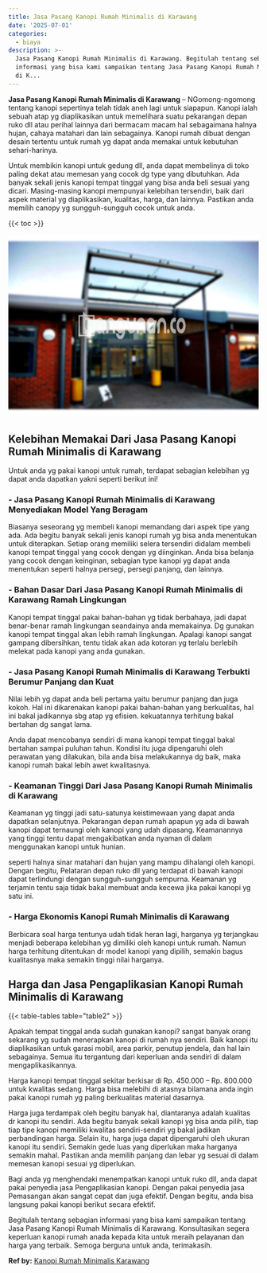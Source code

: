 ```yaml
---
title: Jasa Pasang Kanopi Rumah Minimalis di Karawang
date: '2025-07-01'
categories:
  - biaya
description: >-
  Jasa Pasang Kanopi Rumah Minimalis di Karawang. Begitulah tentang sebagian
  informasi yang bisa kami sampaikan tentang Jasa Pasang Kanopi Rumah Minimalis
  di K...
---
```


**Jasa Pasang Kanopi Rumah Minimalis di Karawang** – NGomong-ngomong tentang kanopi sepertinya telah tidak aneh lagi untuk siapapun. Kanopi ialah sebuah atap yg diaplikasikan untuk memelihara suatu pekarangan depan ruko dll atau perihal lainnya dari bermacam macam hal sebagaimana halnya hujan, cahaya matahari dan lain sebagainya. Kanopi rumah dibuat dengan desain tertentu untuk rumah yg dapat anda memakai untuk kebutuhan sehari-harinya.

Untuk membikin kanopi untuk gedung dll, anda dapat membelinya di toko paling dekat atau memesan yang cocok dg type yang dibutuhkan. Ada banyak sekali jenis kanopi tempat tinggal yang bisa anda beli sesuai yang dicari. Masing-masing kanopi mempunyai kelebihan tersendiri, baik dari aspek material yg diaplikasikan, kualitas, harga, dan lainnya. Pastikan anda memilih canopy yg sungguh-sungguh cocok untuk anda.

{{< toc >}}

![Jasa Pasang Kanopi Rumah Minimalis di Karawang](/images/harga-kanopi-minimalis-39.png)

## Kelebihan Memakai Dari Jasa Pasang Kanopi Rumah Minimalis di Karawang

Untuk anda yg pakai kanopi untuk rumah, terdapat sebagian kelebihan yg dapat anda dapatkan yakni seperti berikut ini!

### \- Jasa Pasang Kanopi Rumah Minimalis di Karawang Menyediakan Model Yang Beragam

Biasanya seseorang yg membeli kanopi memandang dari aspek tipe yang ada. Ada begitu banyak sekali jenis kanopi rumah yg bisa anda menentukan untuk diterapkan. Setiap orang memiliki selera tersendiri didalam membeli kanopi tempat tinggal yang cocok dengan yg diinginkan. Anda bisa belanja yang cocok dengan keinginan, sebagian type kanopi yg dapat anda menentukan seperti halnya persegi, persegi panjang, dan lainnya.

### \- Bahan Dasar Dari Jasa Pasang Kanopi Rumah Minimalis di Karawang Ramah Lingkungan

Kanopi tempat tinggal pakai bahan-bahan yg tidak berbahaya, jadi dapat benar-benar ramah lingkungan seandainya anda memakainya. Dg gunakan kanopi tempat tinggal akan lebih ramah lingkungan. Apalagi kanopi sangat gampang dibersihkan, tentu tidak akan ada kotoran yg terlalu berlebih melekat pada kanopi yang anda gunakan.

### \- Jasa Pasang Kanopi Rumah Minimalis di Karawang Terbukti Berumur Panjang dan Kuat

Nilai lebih yg dapat anda beli pertama yaitu berumur panjang dan juga kokoh. Hal ini dikarenakan kanopi pakai bahan-bahan yang berkualitas, hal ini bakal jadikannya sbg atap yg efisien. kekuatannya terhitung bakal bertahan dg sangat lama.

Anda dapat mencobanya sendiri di mana kanopi tempat tinggal bakal bertahan sampai puluhan tahun. Kondisi itu juga dipengaruhi oleh perawatan yang dilakukan, bila anda bisa melakukannya dg baik, maka kanopi rumah bakal lebih awet kwalitasnya.

### \- Keamanan Tinggi Dari Jasa Pasang Kanopi Rumah Minimalis di Karawang

Keamanan yg tinggi jadi satu-satunya keistimewaan yang dapat anda dapatkan selanjutnya. Pekarangan depan rumah apapun yg ada di bawah kanopi dapat ternaungi oleh kanopi yang udah dipasang. Keamanannya yang tinggi tentu dapat mengakibatkan anda nyaman di dalam menggunakan kanopi untuk hunian.

seperti halnya sinar matahari dan hujan yang mampu dihalangi oleh kanopi. Dengan begitu, Pelataran depan ruko dll yang terdapat di bawah kanopi dapat terlindungi dengan sungguh-sungguh sempurna. Keamanan yg terjamin tentu saja tidak bakal membuat anda kecewa jika pakai kanopi yg satu ini.

### \- Harga Ekonomis Kanopi Rumah Minimalis di Karawang

Berbicara soal harga tentunya udah tidak heran lagi, harganya yg terjangkau menjadi beberapa kelebihan yg dimiliki oleh kanopi untuk rumah. Namun harga terhitung ditentukan dr model kanopi yang dipilih, semakin bagus kualitasnya maka semakin tinggi nilai harganya.

## Harga dan Jasa Pengaplikasian Kanopi Rumah Minimalis di Karawang

{{< table-tables table="table2" >}}

Apakah tempat tinggal anda sudah gunakan kanopi? sangat banyak orang sekarang yg sudah menerapkan kanopi di rumah nya sendiri. Baik kanopi itu diaplikasikan untuk garasi mobil, area parkir, penutup jendela, dan hal lain sebagainya. Semua itu tergantung dari keperluan anda sendiri di dalam mengaplikasikannya.

Harga kanopi tempat tinggal sekitar berkisar di Rp. 450.000 – Rp. 800.000 untuk kwalitas sedang. Harga bisa melebihi di atasnya bilamana anda ingin pakai kanopi rumah yg paling berkualitas material dasarnya.

Harga juga terdampak oleh begitu banyak hal, diantaranya adalah kualitas dr kanopi itu sendiri. Ada begitu banyak sekali kanopi yg bisa anda pilih, tiap tiap tipe kanopi memiliki kwalitas sendiri-sendiri yg bakal jadikan perbandingan harga. Selain itu, harga juga dapat dipengaruhi oleh ukuran kanopi itu sendiri. Semakin gede luas yang diperlukan maka harganya semakin mahal. Pastikan anda memilih panjang dan lebar yg sesuai di dalam memesan kanopi sesuai yg diperlukan.

Bagi anda yg menghendaki menempatkan kanopi untuk ruko dll, anda dapat pakai penyedia jasa Pengaplikasian kanopi. Dengan pakai penyedia jasa Pemasangan akan sangat cepat dan juga efektif. Dengan begitu, anda bisa langsung pakai kanopi berikut secara efektif.

Begitulah tentang sebagian informasi yang bisa kami sampaikan tentang Jasa Pasang Kanopi Rumah Minimalis di Karawang. Konsultasikan segera keperluan kanopi rumah anada kepada kita untuk meraih pelayanan dan harga yang terbaik. Semoga berguna untuk anda, terimakasih.

**Ref by:**  [Kanopi Rumah Minimalis Karawang](https://id.wikipedia.org/wiki/Kanopi)
